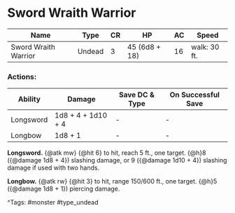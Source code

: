 # Sword Wraith Warrior

| Name | Type | CR | HP | AC | Speed |
|------|------|----|----|----|-------|
| Sword Wraith Warrior | Undead | 3 | 45 (6d8 + 18) | 16 | walk: 30 ft. |

### Actions:

| Ability | Damage | Save DC & Type | On Successful Save |
|---------|--------|----------------|--------------------|
| Longsword | 1d8 + 4 + 1d10 + 4 | - | - |
| Longbow | 1d8 + 1 | - | - |


**Longsword.** {@atk mw} {@hit 6} to hit, reach 5 ft., one target. {@h}8 ({@damage 1d8 + 4}) slashing damage, or 9 ({@damage 1d10 + 4}) slashing damage if used with two hands.

**Longbow.** {@atk rw} {@hit 3} to hit, range 150/600 ft., one target. {@h}5 ({@damage 1d8 + 1}) piercing damage.

^Tags: #monster #type_undead